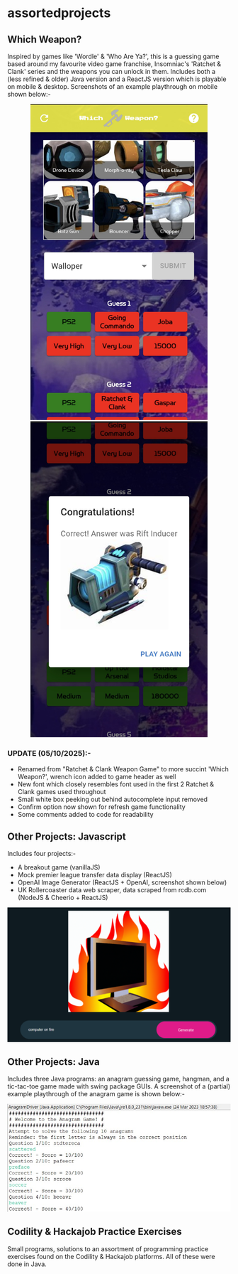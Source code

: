 # assortedprojects

## Which Weapon?
Inspired by games like 'Wordle' & 'Who Are Ya?', this is a guessing game based around my favourite video game franchise, Insomniac's 'Ratchet & Clank' series and the weapons you can unlock in them. Includes both a (less refined & older) Java version and a ReactJS version which is playable on mobile & desktop. Screenshots of an example playthrough on mobile shown below:-

<p align="center">
  <img src="https://github.com/Aidan-97/assortedprojects/blob/10ee03395cfa15371f9a9041cebf10a7e4bb2e63/Which%20Weapon%3F/RCWG-Pics/1000002742.jpg" width="400">
  <img src="https://github.com/Aidan-97/assortedprojects/blob/10ee03395cfa15371f9a9041cebf10a7e4bb2e63/Which%20Weapon%3F/RCWG-Pics/1000002743.jpg" width="400">
</p>

### UPDATE (05/10/2025):-
  - Renamed from "Ratchet & Clank Weapon Game" to more succint 'Which Weapon?', wrench icon added to game header as well
  - New font which closely resembles font used in the first 2 Ratchet & Clank games used throughout
  - Small white box peeking out behind autocomplete input removed
  - Confirm option now shown for refresh game functionality
  - Some comments added to code for readability

## Other Projects: Javascript
Includes four projects:-
  - A breakout game (vanillaJS)
  - Mock premier league transfer data display (ReactJS)
  - OpenAI Image Generator (ReactJS + OpenAI, screenshot shown below)
  - UK Rollercoaster data web scraper, data scraped from rcdb.com (NodeJS & Cheerio + ReactJS)

![Screenshot of ai image generator.](/Other%20Projects:%20Javascript/OP-JS%20Pics/Screenshot%202025-09-07%20152211.png)

## Other Projects: Java
Includes three Java programs: an anagram guessing game, hangman, and a tic-tac-toe game made with swing package GUIs. A screenshot of a (partial) example playthrough of the anagram game is shown below:-

<p align="center">
  <img src="/Other%20Projects:%20Java/OP-Pics/Screenshot%202023-03-24%20185931.jpg">
</p>

## Codility & Hackajob Practice Exercises
Small programs, solutions to an assortment of programming practice exercises found on the Codility & Hackajob platforms. All of these were done in Java.
